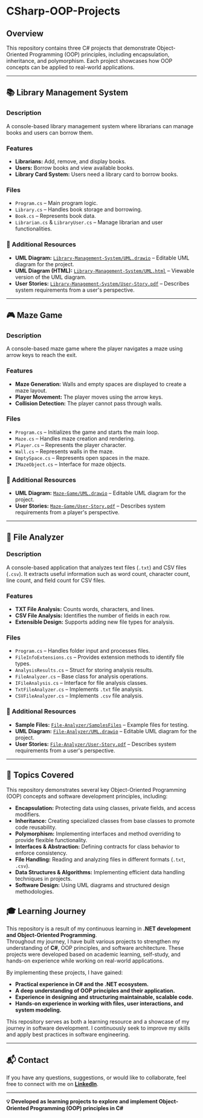 # CSharp-OOP-Projects

## Overview
This repository contains three C# projects that demonstrate Object-Oriented Programming (OOP) principles, including encapsulation, inheritance, and polymorphism. Each project showcases how OOP concepts can be applied to real-world applications.

---

## 📚 Library Management System
### Description
A console-based library management system where librarians can manage books and users can borrow them.

### Features
- **Librarians:** Add, remove, and display books.
- **Users:** Borrow books and view available books.
- **Library Card System:** Users need a library card to borrow books.

### Files
- `Program.cs` – Main program logic.
- `Library.cs` – Handles book storage and borrowing.
- `Book.cs` – Represents book data.
- `Librarian.cs` & `LibraryUser.cs` – Manage librarian and user functionalities.

### 📌 Additional Resources
- **UML Diagram:** [`Library-Management-System/UML.drawio`](Library-Management-System/UML.drawio) – Editable UML diagram for the project.
- **UML Diagram (HTML):** [`Library-Management-System/UML.html`](Library-Management-System/UML.html) – Viewable version of the UML diagram.
- **User Stories:** [`Library-Management-System/User-Story.pdf`](Library-Management-System/User-Story.pdf) – Describes system requirements from a user's perspective.

---

## 🎮 Maze Game
### Description
A console-based maze game where the player navigates a maze using arrow keys to reach the exit.

### Features
- **Maze Generation:** Walls and empty spaces are displayed to create a maze layout.
- **Player Movement:** The player moves using the arrow keys.
- **Collision Detection:** The player cannot pass through walls.

### Files
- `Program.cs` – Initializes the game and starts the main loop.
- `Maze.cs` – Handles maze creation and rendering.
- `Player.cs` – Represents the player character.
- `Wall.cs` – Represents walls in the maze.
- `EmptySpace.cs` – Represents open spaces in the maze.
- `IMazeObject.cs` – Interface for maze objects.

### 📌 Additional Resources
- **UML Diagram:** [`Maze-Game/UML.drawio`](Maze-Game/UML.drawio) – Editable UML diagram for the project.
- **User Stories:** [`Maze-Game/User-Story.pdf`](Maze-Game/User-Story.pdf) – Describes system requirements from a player's perspective.

---

## 📂 File Analyzer
### Description
A console-based application that analyzes text files (`.txt`) and CSV files (`.csv`). It extracts useful information such as word count, character count, line count, and field count for CSV files.

### Features
- **TXT File Analysis:** Counts words, characters, and lines.
- **CSV File Analysis:** Identifies the number of fields in each row.
- **Extensible Design:** Supports adding new file types for analysis.

### Files
- `Program.cs` – Handles folder input and processes files.
- `FileInfoExtensions.cs` – Provides extension methods to identify file types.
- `AnalysisResults.cs` – Struct for storing analysis results.
- `FileAnalyzer.cs` – Base class for analysis operations.
- `IFileAnalysis.cs` – Interface for file analysis classes.
- `TxtFileAnalyzer.cs` – Implements `.txt` file analysis.
- `CSVFileAnalyzer.cs` – Implements `.csv` file analysis.

### 📌 Additional Resources
- **Sample Files:** [`File-Analyzer/SamplesFiles`](File-Analyzer/SamplesFiles) – Example files for testing.
- **UML Diagram:** [`File-Analyzer/UML.drawio`](File-Analyzer/UML.drawio) – Editable UML diagram for the project.
- **User Stories:** [`File-Analyzer/User-Story.pdf`](File-Analyzer/User-Story.pdf) – Describes system requirements from a user's perspective.

---

## 📌 Topics Covered
This repository demonstrates several key Object-Oriented Programming (OOP) concepts and software development principles, including:

- **Encapsulation:** Protecting data using classes, private fields, and access modifiers.
- **Inheritance:** Creating specialized classes from base classes to promote code reusability.
- **Polymorphism:** Implementing interfaces and method overriding to provide flexible functionality.
- **Interfaces & Abstraction:** Defining contracts for class behavior to enforce consistency.
- **File Handling:** Reading and analyzing files in different formats (`.txt`, `.csv`).
- **Data Structures & Algorithms:** Implementing efficient data handling techniques in projects.
- **Software Design:** Using UML diagrams and structured design methodologies.

## 🎓 Learning Journey
This repository is a result of my continuous learning in **.NET development and Object-Oriented Programming**.  
Throughout my journey, I have built various projects to strengthen my understanding of **C#**, OOP principles, and software architecture. These projects were developed based on academic learning, self-study, and hands-on experience while working on real-world applications.

By implementing these projects, I have gained:
- **Practical experience in C# and the .NET ecosystem.**
- **A deep understanding of OOP principles and their application.**
- **Experience in designing and structuring maintainable, scalable code.**
- **Hands-on experience in working with files, user interactions, and system modeling.**

This repository serves as both a learning resource and a showcase of my journey in software development. I continuously seek to improve my skills and apply best practices in software engineering.

---

## 📬 Contact  
If you have any questions, suggestions, or would like to collaborate, feel free to connect with me on **[LinkedIn](https://www.linkedin.com/in/ziad-ghoraba-developer/)**.

---
**💡 Developed as learning projects to explore and implement Object-Oriented Programming (OOP) principles in C#**
